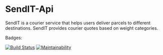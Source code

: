 # SendIT-Api

SendIT is a courier service that helps users deliver parcels to different destinations. SendIT provides courier quotes based on weight categories.

Badges:

[![Build Status](https://travis-ci.org/JamesMudidi/SendIT-Api.svg?branch=Api)](https://travis-ci.org/JamesMudidi/SendIT-Api)
[![Maintainability](https://api.codeclimate.com/v1/badges/e3730e3e8c4957519b59/maintainability)](https://codeclimate.com/github/JamesMudidi/SendIT-Api/maintainability)
